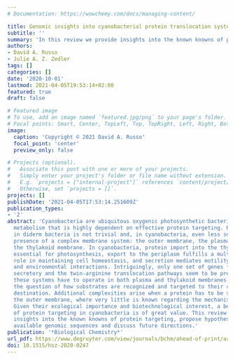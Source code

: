 ```yaml
---
# Documentation: https://wowchemy.com/docs/managing-content/

title: Genomic insights into cyanobacterial protein translocation systems
subtitle: ''
summary: 'In this review we provide insights into the known knowns of protein targeting, propose new hypotheses based on available genomic sequences and discuss future directions of protein secretion in cyanobacteria.'
authors:
- David A. Russo
- Julie A. Z. Zedler
tags: []
categories: []
date: '2020-10-01'
lastmod: 2021-04-05T19:53:14+02:00
featured: true
draft: false

# Featured image
# To use, add an image named `featured.jpg/png` to your page's folder.
# Focal points: Smart, Center, TopLeft, Top, TopRight, Left, Right, BottomLeft, Bottom, BottomRight.
image:
  caption: 'Copyright © 2021 David A. Russo'
  focal_point: 'center'
  preview_only: false

# Projects (optional).
#   Associate this post with one or more of your projects.
#   Simply enter your project's folder or file name without extension.
#   E.g. `projects = ["internal-project"]` references `content/project/deep-learning/index.md`.
#   Otherwise, set `projects = []`.
projects: []
publishDate: '2021-04-05T17:53:14.251609Z'
publication_types:
- '2'
abstract: 'Cyanobacteria are ubiquitous oxygenic photosynthetic bacteria with a versatile
  metabolism that is highly dependent on effective protein targeting. Protein sorting
  in diderm bacteria is not trivial and, in cyanobacteria, even less so due to the
  presence of a complex membrane system: the outer membrane, the plasma membrane and
  the thylakoid membrane. In cyanobacteria, protein import into the thylakoids is
  essential for photosynthesis, export to the periplasm fulfills a multifunctional
  role in maintaining cell homeostasis, and secretion mediates motility, DNA uptake
  and environmental interactions. Intriguingly, only one set of genes for the general
  secretory and the twin-arginine translocation pathways seem to be present. However,
  these systems have to operate in both plasma and thylakoid membranes. This raises
  the question of how substrates are recognized and targeted to their correct, final
  destination. Additional complexities arise when a protein has to be secreted across
  the outer membrane, where very little is known regarding the mechanisms involved.
  Given their ecological importance and biotechnological interest, a better understanding
  of protein targeting in cyanobacteria is of great value. This review will provide
  insights into the known knowns of protein targeting, propose hypotheses based on
  available genomic sequences and discuss future directions.'
publication: '*Biological Chemistry*'
url_pdf: https://www.degruyter.com/view/journals/bchm/ahead-of-print/article-10.1515-hsz-2020-0247/article-10.1515-hsz-2020-0247.xml
doi: 10.1515/hsz-2020-0247
---
```

